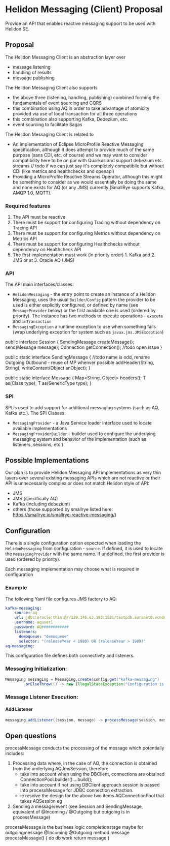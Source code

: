 # Helidon Messaging (Client) Proposal

Provide an API that enables reactive messaging support to be used with Helidon SE.

## Proposal

The Helidon Messaging Client is an abstraction layer over
- message listening
- handling of results
- message publishing

The Helidon Messaging Client also supports
- the above three (listening, handling, publishing) combined forming the fundamentals of event sourcing and CQRS
- this combination using AQ in order to take advantage of atomicity provided via use of local transaction for all three operations
- this combination also supporting Kafka, Debezium, etc. 
- event sourcing to facilitate Sagas

The Helidon Messaging Client is related to
- An implementation of Eclipse MicroProfile Reactive Messaging specification, although it does attempt to provide much of the same purpose (sans CDI, etc. of course) and we may want to consider compatibility here to be on par with Quarkus and support debezium etc. streams // todo if we can just say it's completely compatibile but without CDI  (like metrics and healthchecks and openapi)
- Providing a MicroProfile Reactive Streams Operator, although this might be something to consider as we would essentially be doing the same and none exists for AQ (or any JMS) currently (SmallRye supports Kafka, AMQP 1.0, MQTT).


### Required features

1. The API must be reactive 
2. There must be support for configuring Tracing without dependency on Tracing API
3. There must be support for configuring Metrics without dependency on Metrics API
4. There must be support for configuring Healthchecks without dependency on Healthcheck API
5. The first implementation must work (in priority order) 1. Kafka and 2. JMS or at 3. Oracle AQ (JMS)
  
### API

The API main interfaces/classes:
- `HelidonMessaging` - the entry point to create an instance of a Helidon Messaging, uses the usual `Builder`/`Config` pattern
    the provider to be used is either explicitly configured, or defined by name (see `MessageProvider` below) or
    the first available one is used (ordered by priority). The instance has two methods to execute operations -
    `execute` and `inTransaction`
- `MessagingException` a runtime exception to use when something fails (wrap underlying exception for system such as `javax.jms.JMSException`)

public interface Session {
    SendingMessage createMessage();
    send(Message message);
    Connection getConnection(); //todo open issue
}

public static interface SendingMessage { //todo name is odd, rename Outgoing Outbound - reuse of MP whenver possible
    addHeader(String, String);
    writeContent(Object anObject);
}

public static interface Message {
    Map<String, Object> headers();
    T as(Class<T> type);
    T as(GenericType<T> type);
}

### SPI

SPI is used to add support for additional messaging systems (such as AQ, Kafka etc.).
The SPI Classes:
- `MessagingProvider` - a Java Service loader interface used to locate available implementations
- `MessagingProviderBuilder` - builder used to configure the underlying messaging system and behavior of the 
    implementation (such as listeners, sessions, etc.)
   

## Possible Implementations

Our plan is to provide Helidon Messaging API implementations as very thin layers over several existing messaging APIs which are not reactive or their API is unnecessarily complex or does not match Helidon style of API:
- JMS
- JMS (specifically AQ)
- Kafka (including debezium)
- others (those supported by smallrye listed here: https://smallrye.io/smallrye-reactive-messaging/)

## Configuration

There is a single configuration option expected when loading the `HelidonMessaging` from configuration - 
`source`. If defined, it is used to locate the `MessagingProvider` with the same name. If undefined, the
first provider is used (ordered by priority).

Each messaging implementation may choose what is required in configuration

### Example
The following Yaml file configures JMS factory to AQ:
```yaml
kafka-messaging:
    source: aq
    url: jdbc:oracle:thin:@//129.146.63.193:1521/testpdb.auranet0.vcndns.oraclevcn.com
    username: aquser1
    password: AQ############
    listeners:
      demoqueue: "demoqueue"
      selector: "(releaseYear < 1980) OR (releaseYear > 1989)"
aq-messaging:
```

This configuration file defines both connectivity and listeners.

### Messaging Initialization:
```java
Messaging messaging = Messaging.create(config.get("kafka-messaging")
        .orElseThrow(() -> new IllegalStateException("Configuration is missing"));
```

### Message Listener Execution:

#### Add Listener
```java
messaging.addListener((session, message) -> processMessage(session, message));
```
## Open questions

processMessage conducts the processing of the message which potentially includes:
1. Processing data where, in the case of AQ, the connection is obtained from the underlying AQJmsSession, therefore:
    - take into account when using the DBClient, connections are obtained ConnectionPool.builder()....build();
    - take into account if not using DBClient approach session is passed into processMessage for JDBC connection extraction.
    - ie resolve the design for the above two items
    AQConnectionPool that takes AQSession eg
2. Sending a message/event (see Session and SendingMessage, equivalent of @Incoming / @Outgoing but outgoing is in processMessage) 

processMessage is the business logic
completionstage maybe for outgoingmessage
@Incoming
@Outgoing
method message processMessage() {
do db work
return message
}
